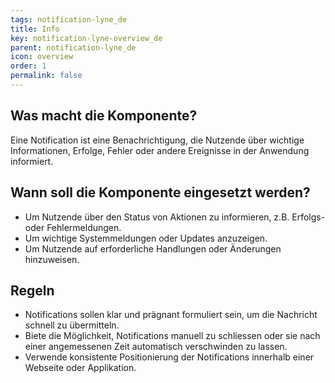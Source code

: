 ```yaml
---
tags: notification-lyne_de
title: Info
key: notification-lyne-overview_de
parent: notification-lyne_de
icon: overview
order: 1
permalink: false
---
```


## Was macht die Komponente?
Eine Notification ist eine Benachrichtigung, die Nutzende über wichtige Informationen, Erfolge, Fehler oder andere Ereignisse in der Anwendung informiert.

## Wann soll die Komponente eingesetzt werden?
* Um Nutzende über den Status von Aktionen zu informieren, z.B. Erfolgs- oder Fehlermeldungen.
* Um wichtige Systemmeldungen oder Updates anzuzeigen.
* Um Nutzende auf erforderliche Handlungen oder Änderungen hinzuweisen.

## Regeln
* Notifications sollen klar und prägnant formuliert sein, um die Nachricht schnell zu übermitteln.
* Biete die Möglichkeit, Notifications manuell zu schliessen oder sie nach einer angemessenen Zeit automatisch verschwinden zu lassen.
* Verwende konsistente Positionierung der Notifications innerhalb einer Webseite oder Applikation.
